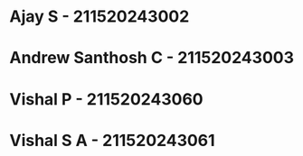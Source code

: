 # Ajay S - 211520243002
# Andrew Santhosh C - 211520243003
# Vishal P - 211520243060
# Vishal S A - 211520243061
